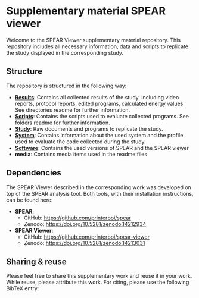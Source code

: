 # Supplementary material SPEAR viewer

Welcome to the SPEAR Viewer supplementary material repository. This repository includes all necessary information, data and scripts to replicate the study displayed in the corresponding study.

## Structure

The repository is structured in the following way:

- [**Results**](Results/README.md): Contains all collected results of the study. Including video reports, protocol reports, edited programs, calculated energy values. See directories readme for further information.
- [**Scripts**](Scripts/README.md): Contains the scripts used to evaluate collected programs. See folders readme for further information.
- [**Study**](Study/README.md): Raw documents and programs to replicate the study.
- [**System**](System/README.md): Contains information about the used system and the profile used to evaluate the code collected during the study.
- [**Software**](Software/README.md): Contains the used versions of SPEAR and the SPEAR viewer
- **media**: Contains media items used in the readme files

## Dependencies

The SPEAR Viewer described in the corresponding work was developed on top of the SPEAR analysis tool. Both tools, with their installation instructions, can be found here:

- **SPEAR**:
    - GitHub: https://github.com/printerboi/spear
    - Zenodo: https://doi.org/10.5281/zenodo.14212934
- **SPEAR Viewer**:
    - GitHub: https://github.com/printerboi/spear-viewer
    - Zenodo: https://doi.org/10.5281/zenodo.14213031

## Sharing & reuse

Please feel free to share this supplementary work and reuse it in your work. While reuse, please attribute this work. For citing, please use the following BibTeX entry:

```

```

